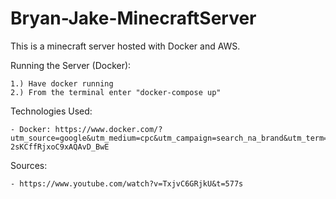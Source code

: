 # Bryan-Jake-MinecraftServer

This is a minecraft server hosted with Docker and AWS.
  
Running the Server (Docker):

    1.) Have docker running
    2.) From the terminal enter "docker-compose up"

Technologies Used:

    - Docker: https://www.docker.com/?utm_source=google&utm_medium=cpc&utm_campaign=search_na_brand&utm_term=docker_download_phrase&utm_content=modern&gclid=CjwKCAjwjZmTBhB4EiwAynRmD865r_6yj9d9dbz6f2F1TVErOBdoIadSFMXERJlRQl5O-2sKCffRjxoC9xAQAvD_BwE

Sources:

    - https://www.youtube.com/watch?v=TxjvC6GRjkU&t=577s
  
